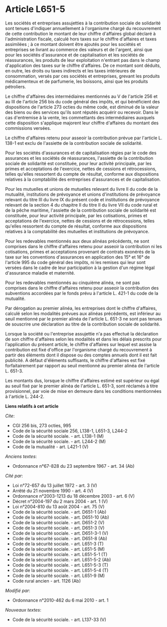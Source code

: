 # Article L651-5

Les sociétés et entreprises assujetties à la contribution sociale de solidarité sont tenues d'indiquer annuellement à
l'organisme chargé du recouvrement de cette contribution le montant de leur chiffre d'affaires global déclaré à
l'administration fiscale, calculé hors taxes sur le chiffre d'affaires et taxes assimilées ; à ce montant doivent être
ajoutés pour les sociétés et entreprises se livrant au commerce des valeurs et de l'argent, ainsi que pour les sociétés
d'assurance et de capitalisation et les sociétés de réassurances, les produits de leur exploitation n'entrant pas dans le
champ d'application des taxes sur le chiffre d'affaires. De ce montant sont déduits, en outre, les droits ou taxes indirects
et les taxes intérieures de consommation, versés par ces sociétés et entreprises, grevant les produits médicamenteux et de
parfumerie, les boissons, ainsi que les produits pétroliers.

Le chiffre d'affaires des intermédiaires mentionnés au V de l'article 256 et au III de l'article 256 bis du code général des
impôts, et qui bénéficient des dispositions de l'article 273 octies du même code, est diminué de la valeur des biens ou des
services qu'ils sont réputés acquérir ou recevoir. Dans le cas d'entremise à la vente, les commettants des intermédiaires
auxquels cette disposition s'applique majorent leur chiffre d'affaires du montant des commissions versées.

Le chiffre d'affaires retenu pour asseoir la contribution prévue par l'article L. 138-1 est exclu de l'assiette de la
contribution sociale de solidarité.

Pour les sociétés d'assurances et de capitalisation régies par le code des assurances et les sociétés de réassurances,
l'assiette de la contribution sociale de solidarité est constituée, pour leur activité principale, par les primes et
acceptations de l'exercice, nettes de cessions et rétrocessions, telles qu'elles ressortent du compte de résultat, conforme
aux dispositions relatives à la comptabilité des entreprises d'assurances et de capitalisation. 

Pour les mutuelles et unions de mutuelles relevant du livre II du code de la mutualité, institutions de prévoyance et unions
d'institutions de prévoyance relevant du titre III du livre IX du présent code et institutions de prévoyance relevant de la
section 4 du chapitre II du titre II du livre VII du code rural et de la pêche maritime, l'assiette de la contribution
sociale de solidarité est constituée, pour leur activité principale, par les cotisations, primes et acceptations de
l'exercice, nettes de cessions et de rétrocessions, telles qu'elles ressortent du compte de résultat, conforme aux
dispositions relatives à la comptabilité des mutuelles et institutions de prévoyance.

Pour les redevables mentionnés aux deux alinéas précédents, ne sont comprises dans le chiffre d'affaires retenu pour asseoir
la contribution ni les cotisations, primes et acceptations provenant de contrats exonérés de la taxe sur les conventions
d'assurances en application des 15° et 16° de l'article 995 du code général des impôts, ni les remises qui leur sont versées
dans le cadre de leur participation à la gestion d'un régime légal d'assurance maladie et maternité.

Pour les redevables mentionnés au cinquième alinéa, ne sont pas comprises dans le chiffre d'affaires retenu pour asseoir la
contribution des subventions accordées par le fonds prévu à l'article L. 421-1 du code de la mutualité.

Par dérogation au premier alinéa, les entreprises dont le chiffre d'affaires, calculé selon les modalités prévues aux alinéas
précédents, est inférieur au seuil mentionné par le premier alinéa de l'article L. 651-3 ne sont pas tenues de souscrire une
déclaration au titre de la contribution sociale de solidarité.

Lorsque la société ou l'entreprise assujettie n'a pas effectué la déclaration de son chiffre d'affaires selon les modalités
et dans les délais prescrits pour l'application du présent article, le chiffre d'affaires sur lequel est assise la
contribution est fixé d'office par l'organisme chargé du recouvrement à partir des éléments dont il dispose ou des comptes
annuels dont il est fait publicité. A défaut d'éléments suffisants, le chiffre d'affaires est fixé forfaitairement par
rapport au seuil mentionné au premier alinéa de l'article L. 651-3.

Les montants dus, lorsque le chiffre d'affaires estimé est supérieur ou égal au seuil fixé par le premier alinéa de l'article
L. 651-3, sont réclamés à titre provisionnel, par voie de mise en demeure dans les conditions mentionnées à l'article L.
244-2.

**Liens relatifs à cet article**

_Cite_:

  - CGI 256 bis, 273 octies, 995
  - Code de la sécurité sociale 256, L138-1, L651-3, L244-2
  - Code de la sécurité sociale. - art. L138-1 (M)
  - Code de la sécurité sociale. - art. L244-2 (M)
  - Code de la mutualité - art. L421-1 (V)

_Anciens textes_:

  - Ordonnance n°67-828 du 23 septembre 1967 - art. 34 (Ab)

_Cité par_:

  - Loi n°72-657 du 13 juillet 1972 - art. 3 (V)
  - Arrêté du 21 novembre 1990 - art. 4 (V)
  - Ordonnance n°2003-1213 du 18 décembre 2003 - art. 6 (V)
  - Décret n°2004-197 du 2 mars 2004 - art. 1 (V)
  - Loi n°2004-810 du 13 août 2004 - art. 75 (V)
  - Code de la sécurité sociale. - art. D651-1 (Ab)
  - Code de la sécurité sociale. - art. D651-10 (Ab)
  - Code de la sécurité sociale. - art. D651-2 (V)
  - Code de la sécurité sociale. - art. D651-3 (V)
  - Code de la sécurité sociale. - art. D651-3-1 (V)
  - Code de la sécurité sociale. - art. D651-8 (Ab)
  - Code de la sécurité sociale. - art. L651-3 (T)
  - Code de la sécurité sociale. - art. L651-5 (M)
  - Code de la sécurité sociale. - art. L651-5-1 (T)
  - Code de la sécurité sociale. - art. L651-5-2 (Ab)
  - Code de la sécurité sociale. - art. L651-5-3 (T)
  - Code de la sécurité sociale. - art. L651-5-4 (T)
  - Code de la sécurité sociale. - art. L651-9 (M)
  - Code rural ancien - art. 1126 (Ab)

_Modifié par_:

  - Ordonnance n°2010-462 du 6 mai 2010 - art. 1

_Nouveaux textes_:

  - Code de la sécurité sociale. - art. L137-33 (V)
